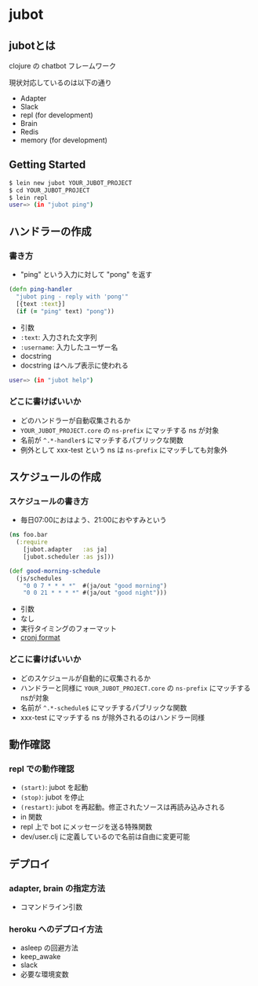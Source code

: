 # jubot

## jubotとは

clojure の chatbot フレームワーク

現状対応しているのは以下の通り

 * Adapter
  * Slack
  * repl (for development)
 * Brain
  * Redis
  * memory (for development)


## Getting Started

```sh
$ lein new jubot YOUR_JUBOT_PROJECT
$ cd YOUR_JUBOT_PROJECT
$ lein repl
user=> (in "jubot ping")
```

## ハンドラーの作成
### 書き方
 * "ping" という入力に対して "pong" を返す
```clj
(defn ping-handler
  "jubot ping - reply with 'pong'"
  [{text :text}]
  (if (= "ping" text) "pong"))
```
 * 引数
  * `:text`: 入力された文字列
  * `:username`: 入力したユーザー名
 * docstring
  * docstring はヘルプ表示に使われる
```sh
user=> (in "jubot help")
```

### どこに書けばいいか
 * どのハンドラーが自動収集されるか
  * `YOUR_JUBOT_PROJECT.core` の `ns-prefix` にマッチする ns が対象
  * 名前が `^.*-handler$` にマッチするパブリックな関数
 * 例外として xxx-test という ns は `ns-prefix` にマッチしても対象外

## スケジュールの作成
### スケジュールの書き方
 * 毎日07:00におはよう、21:00におやすみという
```clj
(ns foo.bar
  (:require
    [jubot.adapter   :as ja]
    [jubot.scheduler :as js]))

(def good-morning-schedule
  (js/schedules
    "0 0 7 * * * *"  #(ja/out "good morning")
    "0 0 21 * * * *" #(ja/out "good night")))
```
 * 引数
  * なし
 * 実行タイミングのフォーマット
  * [cronj format](http://docs.caudate.me/cronj/#crontab)

### どこに書けばいいか
 * どのスケジュールが自動的に収集されるか
  * ハンドラーと同様に `YOUR_JUBOT_PROJECT.core` の `ns-prefix` にマッチするnsが対象
  * 名前が `^.*-schedule$` にマッチするパブリックな関数
 * xxx-test にマッチする ns が除外されるのはハンドラー同様

## 動作確認
### repl での動作確認
 * `(start)`: jubot を起動
 * `(stop)`: jubot を停止
 * `(restart)`: jubot を再起動。修正されたソースは再読み込みされる
 * in 関数
  * repl 上で bot にメッセージを送る特殊関数
  * dev/user.clj に定義しているので名前は自由に変更可能

## デプロイ
### adapter, brain の指定方法
 * コマンドライン引数

### heroku へのデプロイ方法
 * asleep の回避方法
  * keep_awake
 * slack
  * 必要な環境変数
